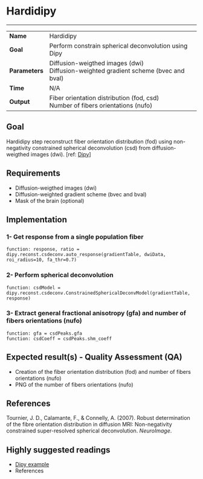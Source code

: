 # Hardidipy
---

|                |                                                       |
|----------------|-------------------------------------------------------|
|**Name**        | Hardidipy                                    |
|**Goal**        | Perform constrain spherical deconvolution using Dipy  |
|**Parameters**  | Diffusion-weigthed images (dwi) <br> Diffusion-weighted gradient scheme (bvec and bval)|
|**Time**        | N/A        |
|**Output**      | Fiber orientation distribution (fod, csd) <br> Number of fibers orientations (nufo) <br> |

## Goal

Hardidipy step reconstruct fiber orientation distribution (fod) using non-negativity constrained spherical deconvolution (csd) from diffusion-weigthed images (dwi). [ref: <a href="http://nipy.org/dipy/examples_built/reconst_csd.html#example-reconst-csd" target="_blank">Dipy</a>]

## Requirements

- Diffusion-weigthed images (dwi)
- Diffusion-weighted gradient scheme (bvec and bval)
- Mask of the brain (optional)

## Implementation

### 1- Get response from a single population fiber

```{.python}
function: response, ratio = dipy.reconst.csdeconv.auto_response(gradientTable, dwiData, roi_radius=10, fa_thr=0.7)
```

### 2- Perform spherical deconvolution

```{.python}
function: csdModel = dipy.reconst.csdeconv.ConstrainedSphericalDeconvModel(gradientTable, response)
```

### 3- Extract general fractional anisotropy (gfa) and number of fibers orientations (nufo)

```{.python}
function: gfa = csdPeaks.gfa
function: csdCoeff = csdPeaks.shm_coeff
```

## Expected result(s) - Quality Assessment (QA)

- Creation of the fiber orientation distribution (fod) and number of fibers orientations (nufo)
- PNG of the number of fibers orientations (nufo)

## References

Tournier, J. D., Calamante, F., & Connelly, A. (2007). Robust determination of the fibre orientation distribution in diffusion MRI: Non-negativity constrained super-resolved spherical deconvolution. *NeuroImage*.

## Highly suggested readings

- <a href="http://nipy.org/dipy/examples_built/reconst_csd.html#example-reconst-csd" target="_blank">Dipy example</a>
- References
